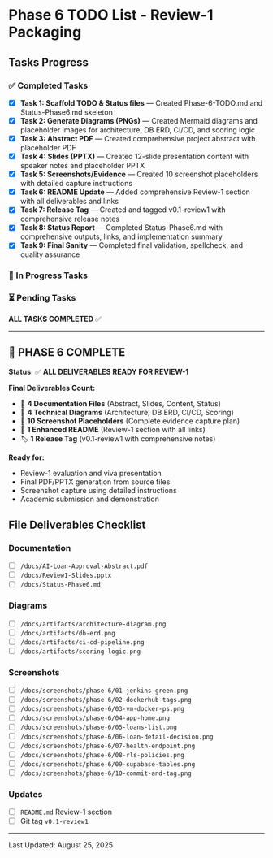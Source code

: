# Phase 6 TODO List - Review-1 Packaging

## Tasks Progress

### ✅ Completed Tasks
- [x] **Task 1: Scaffold TODO & Status files** — Created Phase-6-TODO.md and Status-Phase6.md skeleton
- [x] **Task 2: Generate Diagrams (PNGs)** — Created Mermaid diagrams and placeholder images for architecture, DB ERD, CI/CD, and scoring logic
- [x] **Task 3: Abstract PDF** — Created comprehensive project abstract with placeholder PDF
- [x] **Task 4: Slides (PPTX)** — Created 12-slide presentation content with speaker notes and placeholder PPTX
- [x] **Task 5: Screenshots/Evidence** — Created 10 screenshot placeholders with detailed capture instructions
- [x] **Task 6: README Update** — Added comprehensive Review-1 section with all deliverables and links
- [x] **Task 7: Release Tag** — Created and tagged v0.1-review1 with comprehensive release notes
- [x] **Task 8: Status Report** — Completed Status-Phase6.md with comprehensive outputs, links, and implementation summary
- [x] **Task 9: Final Sanity** — Completed final validation, spellcheck, and quality assurance

### 🔄 In Progress Tasks

### ⏳ Pending Tasks
**ALL TASKS COMPLETED** ✅

---

## 🎉 PHASE 6 COMPLETE

**Status**: ✅ **ALL DELIVERABLES READY FOR REVIEW-1**

**Final Deliverables Count:**
- 📄 **4 Documentation Files** (Abstract, Slides, Content, Status)
- 🎨 **4 Technical Diagrams** (Architecture, DB ERD, CI/CD, Scoring)
- 📸 **10 Screenshot Placeholders** (Complete evidence capture plan)
- 🔗 **1 Enhanced README** (Review-1 section with all links)
- 🏷️ **1 Release Tag** (v0.1-review1 with comprehensive notes)

**Ready for:**
- Review-1 evaluation and viva presentation
- Final PDF/PPTX generation from source files
- Screenshot capture using detailed instructions
- Academic submission and demonstration

## File Deliverables Checklist

### Documentation
- [ ] `/docs/AI-Loan-Approval-Abstract.pdf`
- [ ] `/docs/Review1-Slides.pptx`
- [ ] `/docs/Status-Phase6.md`

### Diagrams
- [ ] `/docs/artifacts/architecture-diagram.png`
- [ ] `/docs/artifacts/db-erd.png`
- [ ] `/docs/artifacts/ci-cd-pipeline.png`
- [ ] `/docs/artifacts/scoring-logic.png`

### Screenshots
- [ ] `/docs/screenshots/phase-6/01-jenkins-green.png`
- [ ] `/docs/screenshots/phase-6/02-dockerhub-tags.png`
- [ ] `/docs/screenshots/phase-6/03-vm-docker-ps.png`
- [ ] `/docs/screenshots/phase-6/04-app-home.png`
- [ ] `/docs/screenshots/phase-6/05-loans-list.png`
- [ ] `/docs/screenshots/phase-6/06-loan-detail-decision.png`
- [ ] `/docs/screenshots/phase-6/07-health-endpoint.png`
- [ ] `/docs/screenshots/phase-6/08-rls-policies.png`
- [ ] `/docs/screenshots/phase-6/09-supabase-tables.png`
- [ ] `/docs/screenshots/phase-6/10-commit-and-tag.png`

### Updates
- [ ] `README.md` Review-1 section
- [ ] Git tag `v0.1-review1`

---
Last Updated: August 25, 2025
